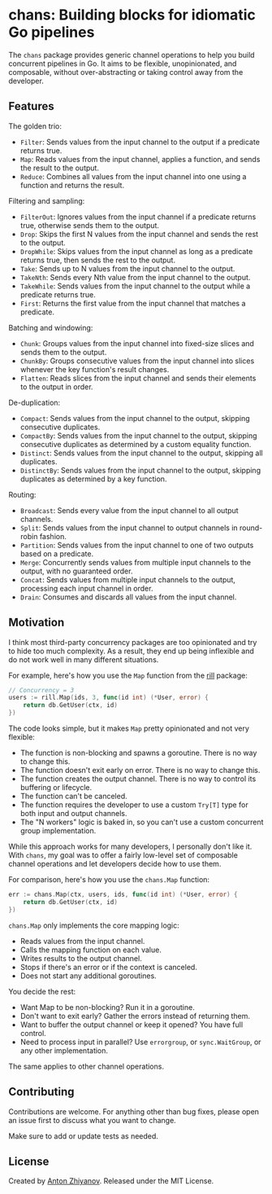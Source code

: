 # chans: Building blocks for idiomatic Go pipelines

The `chans` package provides generic channel operations to help you build concurrent pipelines in Go. It aims to be flexible, unopinionated, and composable, without over-abstracting or taking control away from the developer.

## Features

The golden trio:

-   `Filter`: Sends values from the input channel to the output if a predicate returns true.
-   `Map`: Reads values from the input channel, applies a function, and sends the result to the output.
-   `Reduce`: Combines all values from the input channel into one using a function and returns the result.

Filtering and sampling:

-   `FilterOut`: Ignores values from the input channel if a predicate returns true, otherwise sends them to the output.
-   `Drop`: Skips the first N values from the input channel and sends the rest to the output.
-   `DropWhile`: Skips values from the input channel as long as a predicate returns true, then sends the rest to the output.
-   `Take`: Sends up to N values from the input channel to the output.
-   `TakeNth`: Sends every Nth value from the input channel to the output.
-   `TakeWhile`: Sends values from the input channel to the output while a predicate returns true.
-   `First`: Returns the first value from the input channel that matches a predicate.

Batching and windowing:

-   `Chunk`: Groups values from the input channel into fixed-size slices and sends them to the output.
-   `ChunkBy`: Groups consecutive values from the input channel into slices whenever the key function's result changes.
-   `Flatten`: Reads slices from the input channel and sends their elements to the output in order.

De-duplication:

-   `Compact`: Sends values from the input channel to the output, skipping consecutive duplicates.
-   `CompactBy`: Sends values from the input channel to the output, skipping consecutive duplicates as determined by a custom equality function.
-   `Distinct`: Sends values from the input channel to the output, skipping all duplicates.
-   `DistinctBy`: Sends values from the input channel to the output, skipping duplicates as determined by a key function.

Routing:

-   `Broadcast`: Sends every value from the input channel to all output channels.
-   `Split`: Sends values from the input channel to output channels in round-robin fashion.
-   `Partition`: Sends values from the input channel to one of two outputs based on a predicate.
-   `Merge`: Concurrently sends values from multiple input channels to the output, with no guaranteed order.
-   `Concat`: Sends values from multiple input channels to the output, processing each input channel in order.
-   `Drain`: Consumes and discards all values from the input channel.

## Motivation

I think most third-party concurrency packages are too opinionated and try to hide too much complexity. As a result, they end up being inflexible and do not work well in many different situations.

For example, here's how you use the `Map` function from the [rill](https://github.com/destel/rill) package:

```go
// Concurrency = 3
users := rill.Map(ids, 3, func(id int) (*User, error) {
    return db.GetUser(ctx, id)
})
```

The code looks simple, but it makes `Map` pretty opinionated and not very flexible:

-   The function is non-blocking and spawns a goroutine. There is no way to change this.
-   The function doesn't exit early on error. There is no way to change this.
-   The function creates the output channel. There is no way to control its buffering or lifecycle.
-   The function can't be canceled.
-   The function requires the developer to use a custom `Try[T]` type for both input and output channels.
-   The "N workers" logic is baked in, so you can't use a custom concurrent group implementation.

While this approach works for many developers, I personally don't like it. With `chans`, my goal was to offer a fairly low-level set of composable channel operations and let developers decide how to use them.

For comparison, here's how you use the `chans.Map` function:

```go
err := chans.Map(ctx, users, ids, func(id int) (*User, error) {
    return db.GetUser(ctx, id)
})
```

`chans.Map` only implements the core mapping logic:

-   Reads values from the input channel.
-   Calls the mapping function on each value.
-   Writes results to the output channel.
-   Stops if there's an error or if the context is canceled.
-   Does not start any additional goroutines.

You decide the rest:

-   Want Map to be non-blocking? Run it in a goroutine.
-   Don't want to exit early? Gather the errors instead of returning them.
-   Want to buffer the output channel or keep it opened? You have full control.
-   Need to process input in parallel? Use `errorgroup`, or `sync.WaitGroup`, or any other implementation.

The same applies to other channel operations.

## Contributing

Contributions are welcome. For anything other than bug fixes, please open an issue first to discuss what you want to change.

Make sure to add or update tests as needed.

## License

Created by [Anton Zhiyanov](https://antonz.org/). Released under the MIT License.
